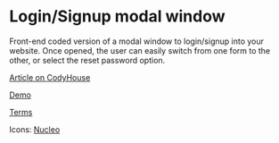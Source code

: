 Login/Signup modal window
=========

Front-end coded version of a modal window to login/signup into your website. Once opened, the user can easily switch from one form to the other, or select the reset password option.

[Article on CodyHouse](https://codyhouse.co/gem/loginsignup-modal-window/)

[Demo](https://codyhouse.co/demo/login-signup-modal-window/)
 
[Terms](https://codyhouse.co/terms/)

Icons: [Nucleo](https://nucleoapp.com/)